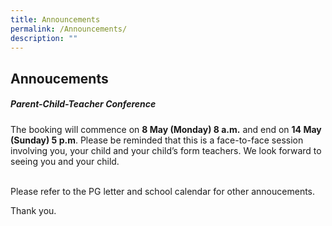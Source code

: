 ```yaml
---
title: Announcements
permalink: /Announcements/
description: ""
---
```

## Annoucements

##### Parent-Child-Teacher Conference

The booking will commence on **8 May (Monday) 8 a.m.** and end on **14 May (Sunday) 5 p.m**. Please be reminded that this is a face-to-face session involving you, your child and your child’s form teachers. We look forward to seeing you and your child. 

<br>
Please refer to the PG letter and school calendar for other annoucements.

Thank you.
